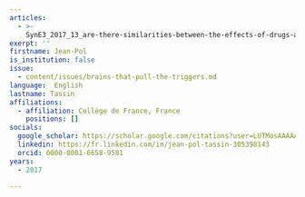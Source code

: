 ```yaml
---
articles:
  - >-
    SynE3_2017_13_are-there-similarities-between-the-effects-of-drugs-and-syndrome-e
exerpt: ''
firstname: Jean-Pol
is_institution: false
issue:
  - content/issues/brains-that-pull-the-triggers.md
language:  English
lastname: Tassin
affiliations:
  - affiliation: Collège de France, France
    positions: []
socials:
  google_scholar: https://scholar.google.com/citations?user=LUTMosAAAAAJ&hl=fr
  linkedin: https://fr.linkedin.com/in/jean-pol-tassin-305398143
  orcid: 0000-0001-6658-9581
years:
  - 2017

---
```

